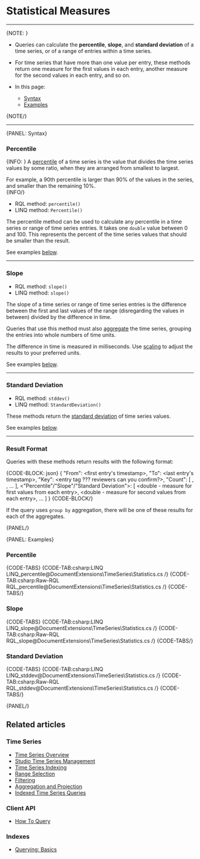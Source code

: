﻿# Statistical Measures

---

{NOTE: }

* Queries can calculate the **percentile**, **slope**, and **standard deviation** 
of a time series, or of a range of entries within a time series.  

* For time series that have more than one value per entry, these methods return 
one measure for the first values in each entry, another measure for the 
second values in each entry, and so on.  

* In this page:  
  * [Syntax](../../../document-extensions/timeseries/querying/statistics#syntax)  
  * [Examples](../../../document-extensions/timeseries/querying/statistics#examples)  

{NOTE/}

---

{PANEL: Syntax}

### Percentile  

{INFO: }
A [percentile](https://en.wikipedia.org/wiki/Percentile) of a time series 
is the value that divides the time series values by some ratio, when they 
are arranged from smallest to largest.  

For example, a 90th percentile is larger than 90% of the values in the 
series, and smaller than the remaining 10%.  
{INFO/}

* RQL method: `percentile()`
* LINQ method: `Percentile()`

The percentile method can be used to calculate any percentile in a time 
series or range of time series entries. It takes one `double` value between 
0 and 100. This represents the percent of the time series values that 
should be smaller than the result.  

See examples [below](../../../document-extensions/timeseries/querying/statistics#examples).  

---

### Slope

* RQL method: `slope()`
* LINQ method: `slope()`

The slope of a time series or range of time series entries is the difference 
between the first and last values of the range (disregarding the values in 
between) divided by the difference in time.  

Queries that use this method must also [aggregate](../../../document-extensions/timeseries/querying/aggregation-and-projections) 
the time series, grouping the entries into whole numbers of time units.  

The difference in time is measured in milliseconds. Use [scaling](../../../document-extensions/timeseries/querying/scaling)
to adjust the results to your preferred units.  

See examples [below](../../../document-extensions/timeseries/querying/statistics#examples).  

---

### Standard Deviation

* RQL method: `stddev()`
* LINQ method: `StandardDeviation()`

These methods return the [standard deviation](https://en.wikipedia.org/wiki/Standard_deviation) 
of time series values.  

See examples [below](../../../document-extensions/timeseries/querying/statistics#examples).  

---

### Result Format

Queries with these methods return results with the following format:  

{CODE-BLOCK: json}
{
    "From": <first entry's timestamp>,
    "To": <last entry's timestamp>,
    "Key": <entry tag ??? reviewers can you confirm?>,
    "Count": [
        <number of first values from each entry>,
        <number of second values from each entry>,
        ...
    ],
    <"Percentile"/"Slope"/"Standard Deviation">: [
        <double - measure for first values from each entry>,
        <double - measure for second values from each entry>,
        ...
    ]
}
{CODE-BLOCK/}

If the query uses `group by` aggregation, there will be one of 
these results for each of the aggregates.  

{PANEL/}

{PANEL: Examples}

### Percentile

{CODE-TABS}
{CODE-TAB:csharp:LINQ LINQ_percentile@DocumentExtensions\TimeSeries\Statistics.cs /}
{CODE-TAB:csharp:Raw-RQL RQL_percentile@DocumentExtensions\TimeSeries\Statistics.cs /}
{CODE-TABS/}

### Slope

{CODE-TABS}
{CODE-TAB:csharp:LINQ LINQ_slope@DocumentExtensions\TimeSeries\Statistics.cs /}
{CODE-TAB:csharp:Raw-RQL RQL_slope@DocumentExtensions\TimeSeries\Statistics.cs /}
{CODE-TABS/}

### Standard Deviation

{CODE-TABS}
{CODE-TAB:csharp:LINQ LINQ_stddev@DocumentExtensions\TimeSeries\Statistics.cs /}
{CODE-TAB:csharp:Raw-RQL RQL_stddev@DocumentExtensions\TimeSeries\Statistics.cs /}
{CODE-TABS/}

{PANEL/}

## Related articles  

### Time Series  

- [Time Series Overview](../../../document-extensions/timeseries/overview)  
- [Studio Time Series Management](../../../studio/database/document-extensions/time-series)  
- [Time Series Indexing](../../../document-extensions/timeseries/indexing)  
- [Range Selection](../../../document-extensions/timeseries/querying/choosing-query-range)  
- [Filtering](../../../document-extensions/timeseries/querying/filtering)  
- [Aggregation and Projection](../../../document-extensions/timeseries/querying/aggregation-and-projections)  
- [Indexed Time Series Queries](../../../document-extensions/timeseries/querying/indexed-queries)  

### Client API  

- [How To Query](../../../client-api/session/querying/how-to-query)  

### Indexes

- [Querying: Basics](../../../indexes/querying/basics)  
